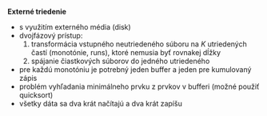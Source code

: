 **Externé triedenie**
- s využitím externého média (disk)
- dvojfázový prístup:
	1. transformácia vstupného neutriedeného súboru na $K$ utriedených častí (monotónie, runs), ktoré nemusia byť rovnakej dĺžky
	2. spájanie čiastkových súborov do jedného utriedeného
- pre každú monotóniu je potrebný jeden buffer a jeden pre kumulovaný zápis
- problém vyhľadania minimálneho prvku z prvkov v bufferi (možné použiť quicksort)
- všetky dáta sa dva krát načítajú a dva krát zapíšu